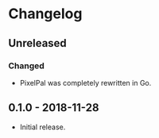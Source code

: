 # Changelog

## Unreleased

### Changed

- PixelPal was completely rewritten in Go.

## 0.1.0 - 2018-11-28

- Initial release.
